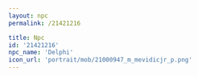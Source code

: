 ```yaml
---
layout: npc
permalink: /21421216

title: Npc
id: '21421216'
npc_name: 'Delphi'
icon_url: 'portrait/mob/21000947_m_mevidicjr_p.png'
---
```

